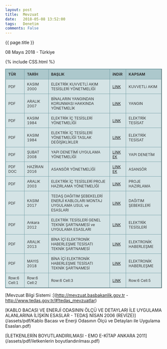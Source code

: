 ```yaml
---
layout: post
title:  Mevzuat
date:   2018-05-08 13:52:00
tags:   Denetim
comments: False
---
```


{{ page.title }}

<p class="meta">08 Mayıs 2018 - Türkiye</p>

{% include CSS.html %}
<style type="text/css">
.tftable {font-size:12px;color:#333333;width:100%;border-width: 1px;border-color: #729ea5;border-collapse: collapse;}
.tftable th {font-size:12px;background-color:#acc8cc;border-width: 1px;padding: 8px;border-style: solid;border-color: #729ea5;text-align:left;}
.tftable tr {background-color:#d4e3e5;}
.tftable td {font-size:12px;border-width: 1px;padding: 8px;border-style: solid;border-color: #729ea5;}
.tftable tr:hover {background-color:#ffffff;}
</style>

<table class="tftable" border="1">
<tr><th>TÜR</th><th>TARİH</th><th>BAŞLIK</th><th>iNDiR</th><th>KAPSAM</th></tr>
<tr><td>PDF</td><td>KASIM 2000</td><td>ELEKTRİK KUVVETLİ AKIM TESİSLERİ YÖNETMELİĞİ</td><td><a href="https://vdemir.github.io/assets/Mevzuat/ELEKTRiK_KUVVETLi_AKIM_TESiSLERi_YONETMELiGi.pdf">LiNK</a>
</td><td>KUVVETLi AKIM</td></tr>
<tr><td>PDF</td><td>ARALIK 2007</td><td>BİNALARIN YANGINDAN KORUNMASI HAKKINDA YÖNETMELİK</td><td><a href="https://vdemir.github.io/assets/Mevzuat/BiNALARIN_YANGINDAN_KORUNMASI_HAKKINDA_YONETMELiK.pdf">LiNK</a></td><td>YANGIN</td></tr>
<tr><td>PDF</td><td>KASIM 1984</td><td>ELEKTRİK İÇ TESİSLERİ YÖNETMELİĞİ</td><td><a href="https://vdemir.github.io/assets/Mevzuat/ELEKTRiK_iC_TESiSLERi_YONETMELiGi.pdf">LiNK</a></td><td>ELEKTRİK TESİSAT</td></tr>
<tr><td>PDF</td><td>KASIM 1984</td><td>ELEKTRİK İÇ TESİSLERİ YÖNETMELİĞİ TASLAK DEĞİŞİKLİKLER</td><td><a href="https://vdemir.github.io/assets/Mevzuat/Taslak/ELEKTRiK_iC_TESiSLERi_YONETMELiGi.pdf">LiNK</a></td><td>ELEKTRİK TESİSAT</td></tr>
<tr><td>PDF</td><td>ŞUBAT 2008</td><td>YAPI DENETİMİ UYGULAMA YÖNETMELİĞİ</td><td><a href="https://vdemir.github.io/assets/Mevzuat/YAPI_DENETiMi_UYGULAMA_YONETMELiGi.pdf">LiNK</a> <a href="https://vdemir.github.io/assets/Mevzuat/YAPI_DENETiMi_UYGULAMA_YONETMELiK-EK.doc">EK</a></td><td>YAPI DENETİM</td></tr>
<tr><td>PDF DOC</td><td>HAZİRAN 2016</td><td>ASANSÖR YÖNETMELİĞİ</td><td><a href="https://vdemir.github.io/assets/Mevzuat/ASANSOR_YONETMELiGi.pdf">LiNK</a> <a href="https://vdemir.github.io/assets/Mevzuat/ASANSOR_YONETMELiK-Ek.docx">EK</a></td><td>ASANSÖR</td></tr>
<tr><td>PDF</td><td>ARALIK 2003</td><td>ELEKTRİK İÇ TESİSLERİ PROJE HAZIRLAMA YÖNETMELİĞİ</td><td><a href="https://vdemir.github.io/assets/Mevzuat/ELEKTRiK_iC _TESiSLERi_PROJE_HAZIRLAMA_YONETMELiGi.pdf">LiNK</a></td><td>PROJE HAZIRLAMA</td></tr>
<tr><td>PDF</td><td>KASIM 2017</td><td>TEDAŞ DAĞITIM ŞEBEKELERİ ENERJİ KABLOLARI MONTAJ UYGULAMA USUL ve ESASLARI</td><td><a href="https://vdemir.github.io/assets/Mevzuat/Dagitim_Sebekeleri_Enerji_Kablolari_Montaj (Uygulama)_Usul_ve_Esasları.pdf">LiNK</a></td><td>DAĞITIM ŞEBEKELERİ</td></tr>
<tr><td>PDF</td><td>Ankara 2012</td><td>ELEKTRİK TESİSLERİ GENEL TEKNİK ŞARTNAMESİ ve UYGULAMA ESASLARI</td><td><a href="https://vdemir.github.io/assets/Mevzuat/ELEKTRiK_TESiSLERi_GENEL_TEKNiK_SARTNAMESi_ve_UYGULAMA_ESASLARI.pdf">LiNK</a></td><td>ELEKTRİK TESİSLERİ</td></tr>
<tr><td>PDF</td><td>ARALIK 2013</td><td>BİNA İÇİ ELEKTRONİK HABERLEŞME TESİSATI TEKNİK ŞARTNAMESİ</td><td><a href="https://vdemir.github.io/assets/Mevzuat/BiNA_iCi_ELEKTRONiK_HABERLESME_TESiSATI_TEKNiK_SARTNAMESi.pdf">LiNK</a></td><td>ELEKTRONİK HABERLEŞME</td></tr>
<tr><td>PDF</td><td>MAYIS 2018</td><td>BİNA İÇİ ELEKTRONİK HABERLEŞME TESİSATI TEKNİK ŞARTNAMESİ</td><td><a href="https://vdemir.github.io/assets/Mevzuat/bina-ici-elektronik-haberlesme-tesisati-teknik-sartnamesi.pdf">LiNK</a></td><td>ELEKTRONİK HABERLEŞME</td></tr>
<tr><td>Row:6 Cell:1</td><td>Row:6 Cell:2</td><td>Row:6 Cell:3</td><td><a href="https://vdemir.github.io/assets/Mevzuat/YAPI_DENETiMi_UYGULAMA_YONETMELiGi.pdf">LiNK</a></td><td>Row:6 Cell:5</td></tr>
</table>


[Mevzuat Bilgi Sistemi :](http://mevzuat.basbakanlik.gov.tr - http://www.tedas.gov.tr/#!tedas_mevzuatlar)

 
[KABLO BACASI VE ENERJİ ODASININ ÖLÇÜ VE DETAYLARI İLE UYGULAMA ALANLARINA İLİŞKİN ESASLAR - TEDAŞ NİSAN 2006 (REVİZE)](/assets/pdf/Kablo Bacası ve Enerji Odasının Ölçü ve Detayları ile Uygulama Esasları.pdf)
 
  
[İLETKENLERİN BOYUTLANDIRILMASI - EMO E-KİTAP ANKARA 2011](/assets/pdf/iletkenlerin boyutlandırılması.pdf)

~~~
~~~
